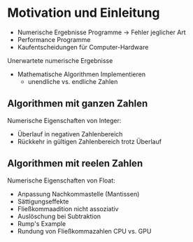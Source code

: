 # Motivation und Einleitung
- Numerische Ergebnisse Programme -> Fehler jeglicher Art
- Performance Programme
- Kaufentscheidungen für Computer-Hardware

Unerwartete numerische Ergebnisse
- Mathematische Algorithmen Implementieren
	- unendliche vs. endliche Zahlen

## Algorithmen mit ganzen Zahlen
Numerische Eigenschaften von Integer:
- Überlauf in negativen Zahlenbereich
- Rückkehr in gültigen Zahlenbereich trotz Überlauf

## Algorithmen mit reelen Zahlen
Numerische Eigenschaften von Float:
- Anpassung Nachkommastelle (Mantissen)
- Sättigungseffekte
- Fließkommaadition nicht assoziativ
- Auslöschung bei Subtraktion
- Rump's Example
- Rundung von Fließkommazahlen CPU vs. GPU
